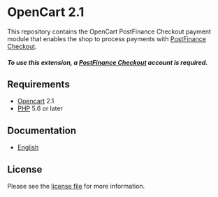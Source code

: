 # OpenCart 2.1

This repository contains the OpenCart  PostFinance Checkout payment module that enables the shop to process payments with [PostFinance Checkout](https://www.postfinance.ch).

##### To use this extension, a [PostFinance Checkout](https://www.postfinance.ch) account is required.

## Requirements

* [Opencart](https://www.opencart.com/) 2.1
* [PHP](http://php.net/) 5.6 or later

## Documentation

* [English](https://plugin-documentation.postfinance-checkout.ch/pfpayments/opencart-2.1/1.0.9/docs/en/documentation.html)

## License

Please see the [license file](https://github.com/pfpayments/opencart-2.1/blob/1.0.9/LICENSE) for more information.